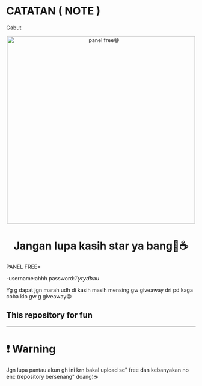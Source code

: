 # CATATAN ( NOTE )
Gabut

<p align="center">
<img src="https://telegra.ph/file/5b376a1e789f82ff83d25.jpg" alt="panel free😅"width="500"/>
</p>
<h1 align="center">Jangan lupa kasih star ya bang🗿☕</h1>


PANEL FREE=












<a href="https://amaliaofficial.panellkuu.com"></a>





















<p>
-username:ahhh
password:𝘛𝘺𝘵𝘺𝘥𝘣𝘢𝘶

Yg g dapat jgn marah udh di kasih masih mensing gw giveaway dri pd kaga coba klo gw g giveaway😁
<p>












## This repository for fun
---------

# ❗ Warning
Jgn lupa pantau akun gh ini krn bakal upload sc" free dan kebanyakan no enc (repository bersenang" doang)☕